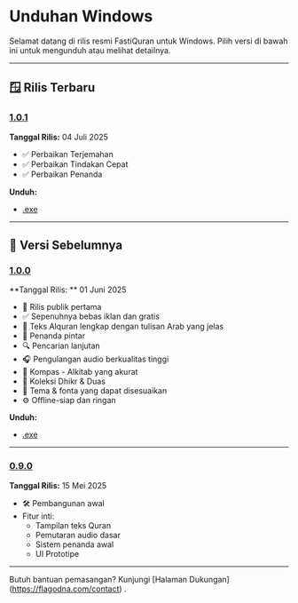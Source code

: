 # Unduhan Windows

Selamat datang di rilis resmi FastiQuran untuk Windows. Pilih versi di bawah ini untuk mengunduh atau melihat detailnya.

---

## 🪟 Rilis Terbaru

<a id="1.0.1"></a>

### [1.0.1](#1.0.1)

**Tanggal Rilis:** 04 Juli 2025

- ✅ Perbaikan Terjemahan
- ✅ Perbaikan Tindakan Cepat
- ✅ Perbaikan Penanda

**Unduh:**

- [.exe](https://github.com/Flagodna-Developer/fastiquran/releases/download/v1.0.1/Fastiquran-x86_64-1.0.1+100001-Installer.exe)

---

## 📜 Versi Sebelumnya

### [1.0.0](#1.0.0)

<a id="1.0.0"></a>
**Tanggal Rilis: ** 01 Juni 2025

- 🎉 Rilis publik pertama
- ✅ Sepenuhnya bebas iklan dan gratis
- 📖 Teks Alquran lengkap dengan tulisan Arab yang jelas
- 🔖 Penanda pintar
- 🔍 Pencarian lanjutan
- 🎧 Pengulangan audio berkualitas tinggi
- 🧭 Kompas - Alkitab yang akurat
- 📿 Koleksi Dhikr & Duas
- 🎨 Tema & fonta yang dapat disesuaikan
- ⚙️ Offline-siap dan ringan

**Unduh:**

- [.exe](https://github.com/Flagodna-Developer/fastiquran/releases/download/v1.0.0/Fastiquran-x86_64-1.0.0+1-Installer.exe)

---

### [0.9.0](#0.9.0)

<a id="0.9.0"></a>
**Tanggal Rilis:** 15 Mei 2025

- 🛠️ Pembangunan awal
- Fitur inti:
  - Tampilan teks Quran
  - Pemutaran audio dasar
  - Sistem penanda awal
  - UI Prototipe

---

Butuh bantuan pemasangan? Kunjungi [Halaman Dukungan] (https://flagodna.com/contact) .
